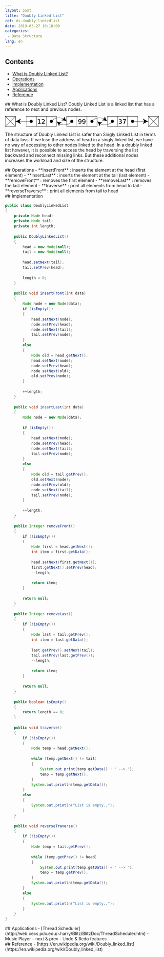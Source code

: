 ```yaml
---
layout: post
title: "Doubly Linked List"
ref: ds-doubly-linkedlist
date: 2019-03-27 16:18:00
categories: 
 - Data Structure
lang: en
---
```


## Contents
- [What is Doubly Linked List?](#concept)
- [Operations](#op)
- [Implementation](#implement)
- [Applications](#app)
- [Reference](#ref)

<div class="divider"></div>
## What is Doubly Linked List? <a id="concept"></a>
Doubly Linked List is a linked list that has a reference to next and previous nodes.

![Doubly Linked List](/assets/images/data-structure/linked-list/dll.png)

The structure of Doubly Linked List is safer than Singly Linked List in terms
of data loss. If we lose the address of head in a singly linked list, we have no way of accessing to other nodes 
linked to the head. In a doubly linked list however, it is possible to access the head by 
traversing the list backward and reconnect missing links. But these additional nodes
increases the workload and size of the structure.

<div class="divider"></div>
## Operations <a id="op"></a>
- **insertFront** : inserts the element at the head (first element)
- **insertLast** : inserts the element at the tail (last element)
- **removeFront** : removes the first element
- **removeLast** : removes the last element
- **traverse** : print all elements from head to tail
- **reverseTraverse** : print all elements from tail to head

<div class="divider"></div>
## Implementation <a id="implement"></a>

```java
public class DoublyLinkedList
{
    private Node head;
    private Node tail;
    private int length;
    
    public DoublyLinkedList()
    {
        head = new Node(null);
        tail = new Node(null);
        
        head.setNext(tail);
        tail.setPrev(head);
        
        length = 0;
    }
    
    public void insertFront(int data)
    {
        Node node = new Node(data);
        if (isEmpty())
        {
            head.setNext(node);
            node.setPrev(head);
            node.setNext(tail);
            tail.setPrev(node);
        }
        else
        {
            Node old = head.getNext();
            head.setNext(node);
            node.setPrev(head);
            node.setNext(old);
            old.setPrev(node);
        }
        
        ++length;
    }
    
    public void insertLast(int data)
    {
        Node node = new Node(data);

        if (isEmpty())
        {
            head.setNext(node);
            node.setPrev(head);
            node.setNext(tail);
            tail.setPrev(node);
        }
        else
        {
            Node old = tail.getPrev();
            old.setNext(node);
            node.setPrev(old);
            node.setNext(tail);
            tail.setPrev(node);         
        }
        
        ++length;
    }
    
    public Integer removeFront()
    {
        if (!isEmpty())
        {
            Node first = head.getNext();
            int item = first.getData();
            
            head.setNext(first.getNext());
            first.getNext().setPrev(head);
            --length;
            
            return item;
        }
        
        return null;
    }
    
    public Integer removeLast()
    {
        if (!isEmpty())
        {
            Node last = tail.getPrev();
            int item = last.getData();
            
            last.getPrev().setNext(tail);
            tail.setPrev(last.getPrev());
            --length;
            
            return item;
        }
        
        return null;
    }
    
    public boolean isEmpty()
    {
        return length == 0;
    }
    
    public void traverse()
    {
        if (!isEmpty())
        {
            Node temp = head.getNext();
            
            while (temp.getNext() != tail)
            {
                System.out.print(temp.getData() + " --> ");
                temp = temp.getNext();
            }
            System.out.println(temp.getData());
        }
        else
        {
            System.out.println("List is empty..");
        }
    }
    
    public void reverseTraverse()
    {
        if (!isEmpty())
        {
            Node temp = tail.getPrev();
            
            while (temp.getPrev() != head)
            {
                System.out.print(temp.getData() + " --> ");
                temp = temp.getPrev();
            }
            System.out.println(temp.getData());
        }
        else
        {
            System.out.println("List is empty..");
        }
    }
}
```
<div class="divider"></div>
## Applications <a id="app"></a>
- [Thread Scheduler](http://web.cecs.pdx.edu/~harry/Blitz/BlitzDoc/ThreadScheduler.htm)
- Music Player - next & prev
- Undo & Redo features

<div class="divider"></div>
## Reference <a id="ref"></a>
- [https://en.wikipedia.org/wiki/Doubly_linked_list](https://en.wikipedia.org/wiki/Doubly_linked_list)
